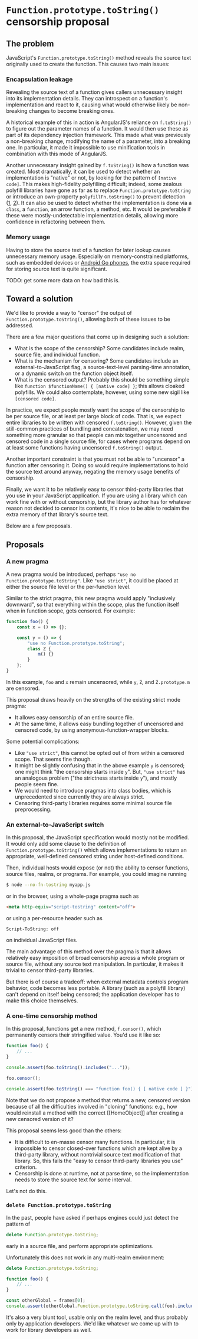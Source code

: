 # `Function.prototype.toString()` censorship proposal

## The problem

JavaScript's `Function.prototype.toString()` method reveals the source text originally used to create the function. This causes two main issues:

### Encapsulation leakage

Revealing the source text of a function gives callers unnecessary insight into its implementation details. They can introspect on a function's implementation and react to it, causing what would otherwise likely be non-breaking changes to become breaking ones.

A historical example of this in action is AngularJS's reliance on `f.toString()` to figure out the parameter names of a function. It would then use these as part of its dependency injection framework. This made what was previously a non-breaking change, modifying the name of a parameter, into a breaking one. In particular, it made it impossible to use minification tools in combination with this mode of AngularJS.

Another unnecessary insight gained by `f.toString()` is how a function was created. Most dramatically, it can be used to detect whether an implementation is "native" or not, by looking for the pattern of `[native code]`. This makes high-fidelity polyfilling difficult; indeed, some zealous polyfill libraries have gone as far as to replace `Function.prototype.toString` or introduce an own-property `polyfillFn.toString()` to prevent detection ([1](https://github.com/zloirock/core-js/blob/9f051803760c02b306aae2595621bb7ef698fc29/modules/_redefine.js#L28), [2](https://github.com/paulmillr/es6-shim/blob/8d7aec1403751686dbbd3c4fa13a7bb584a75bf3/es6-shim.js#L139)). It can also be used to detect whether the implementation is done via a `class`, a `function`, an arrow function, a method, etc. It would be preferable if these were mostly-undetectable implementation details, allowing more confidence in refactoring between them.

### Memory usage

Having to store the source text of a function for later lookup causes unnecessary memory usage. Especially on memory-constrained platforms, such as embedded devices or [Android Go phones](https://docs.google.com/presentation/d/1snSOAvzlbHsBaH1nelwf2JQq4KYOd6eWWIIO3fOlajs/edit#slide=id.g26319d7823_6_247), the extra space required for storing source text is quite significant.

TODO: get some more data on how bad this is.

## Toward a solution

We'd like to provide a way to "censor" the output of `Function.prototype.toString()`, allowing both of these issues to be addressed.

There are a few major questions that come up in designing such a solution:

* What is the scope of the censorship? Some candidates include realm, source file, and individual function.
* What is the mechanism for censoring? Some candidates include an external-to-JavaScript flag, a source-text-level parsing-time annotation, or a dynamic switch on the function object itself.
* What is the censored output? Probably this should be something simple like `function $functionName() { [native code] }`; this allows cloaked polyfills. We could also contemplate, however, using some new sigil like `[censored code]`.

In practice, we expect people mostly want the scope of the censorship to be per source file, or at least per large block of code. That is, we expect entire libraries to be written with censored `f.toString()`. However, given the still-common practices of bundling and concatenation, we may need something more granular so that people can mix together uncensored and censored code in a single source file, for cases where programs depend on at least some functions having uncensored `f.toString()` output.

Another important constraint is that you must not be able to "uncensor" a function after censoring it. Doing so would require implementations to hold the source text around anyway, negating the memory usage benefits of censorship.

Finally, we want it to be relatively easy to censor third-party libraries that you use in your JavaScript application. If you are using a library which can work fine with or without censorship, but the library author has for whatever reason not decided to censor its contents, it's nice to be able to reclaim the extra memory of that library's source text.

Below are a few proposals.

## Proposals

### A new pragma

A new pragma would be introduced, perhaps `"use no Function.prototype.toString"`. Like `"use strict"`, it could be placed at either the source file level or the per-function level.

Similar to the strict pragma, this new pragma would apply "inclusively downward", so that everything within the scope, plus the function itself when in function scope, gets censored. For example:

```js
function foo() {
    const x = () => {};

    const y = () => {
        "use no Function.prototype.toString";
        class Z {
            m() {}
        }
    };
}
```

In this example, `foo` and `x` remain uncensored, while `y`, `Z`, and `Z.prototype.m` are censored.

This proposal draws heavily on the strengths of the existing strict mode pragma:

* It allows easy censorship of an entire source file.
* At the same time, it allows easy bundling together of uncensored and censored code, by using anonymous-function-wrapper blocks.

Some potential complications:

* Like `"use strict"`, this cannot be opted out of from within a censored scope. That seems fine though.
* It might be slightly confusing that in the above example `y` is censored; one might think "the censorship starts inside `y`". But, `"use strict"` has an analogous problem ("the strictness starts inside `y`"), and mostly people seem fine.
* We would need to introduce pragmas into class bodies, which is unprecedented since currently they are always strict.
* Censoring third-party libraries requires some minimal source file preprocessing.

### An external-to-JavaScript switch

In this proposal, the JavaScript specification would mostly not be modified. It would only add some clause to the definition of `Function.prototype.toString()` which allows implementations to return an appropriate, well-defined censored string under host-defined conditions.

Then, individual hosts would expose (or not) the ability to censor functions, source files, realms, or programs. For example, you could imagine running

```bash
$ node --no-fn-tostring myapp.js
```

or in the browser, using a whole-page pragma such as

```html
<meta http-equiv="script-tostring" content="off">
```

or using a per-resource header such as

```
Script-ToString: off
```

on individual JavaScript files.

The main advantage of this method over the pragma is that it allows relatively easy imposition of broad censorship across a whole program or source file, without any source text manipulation. In particular, it makes it trivial to censor third-party libraries.

But there is of course a tradeoff: when external metadata controls program behavior, code becomes less portable. A library (such as a polyfill library) can't depend on itself being censored; the application developer has to make this choice themselves.

### A one-time censorship method

In this proposal, functions get a new method, `f.censor()`, which permanently censors their stringified value. You'd use it like so:

```js
function foo() {
    // ...
}

console.assert(foo.toString().includes("..."));

foo.censor();

console.assert(foo.toString() === "function foo() { [ native code ] }");
```

Note that we do not propose a method that returns a new, censored version because of all the difficulties involved in "cloning" functions: e.g., how would reinstall a method with the correct [[HomeObject]] after creating a new censored version of it?

This proposal seems less good than the others:

* It is difficult to en-masse censor many functions. In particular, it is impossible to censor closed-over functions which are kept alive by a third-party library, without nontrivial source text modification of that library. So, this fails the "easy to censor third-party libraries you use" criterion.
* Censorship is done at runtime, not at parse time, so the implementation needs to store the source text for some interval.

Let's not do this.

### `delete Function.prototype.toString`

In the past, people have asked if perhaps engines could just detect the pattern of

```js
delete Function.prototype.toString;
```

 early in a source file, and perform appropriate optimizations.

 Unfortunately this does not work in any multi-realm environment:

```js
delete Function.prototype.toString;

function foo() {
    // ...
}

const otherGlobal = frames[0];
console.assert(otherGlobal.Function.prototype.toString.call(foo).includes("..."));
```

It's also a very blunt tool, usable only on the realm level, and thus probably only by application developers. We'd like whatever we come up with to work for library developers as well.
